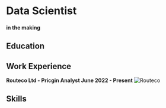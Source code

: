 # Data Scientist

#### in the making

## Education

## Work Experience

**Routeco Ltd - Pricgin Analyst June 2022 - Present**
![Routeco](assets/routeco.png)

## Skills

